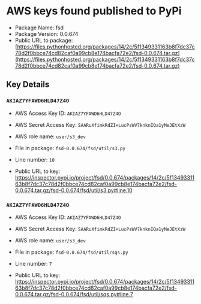 # AWS keys found published to PyPi

* Package Name: fsd
* Package Version: 0.0.674
* Public URL to package: [https://files.pythonhosted.org/packages/14/2c/5f1349331163b8f7dc37c78d2f0bbce74cd82caf0a99cb8e174bacfa72e2/fsd-0.0.674.tar.gz](https://files.pythonhosted.org/packages/14/2c/5f1349331163b8f7dc37c78d2f0bbce74cd82caf0a99cb8e174bacfa72e2/fsd-0.0.674.tar.gz)

## Key Details

### `AKIAZ7YFAWD6HLD47Z4O`

* AWS Access Key ID: `AKIAZ7YFAWD6HLD47Z4O`
* AWS Secret Access Key: `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` 
* AWS role name: `user/s3_dev`
* File in package: `fsd-0.0.674/fsd/util/s3.py`
* Line number: `10`

* Public URL to key: https://inspector.pypi.io/project/fsd/0.0.674/packages/14/2c/5f1349331163b8f7dc37c78d2f0bbce74cd82caf0a99cb8e174bacfa72e2/fsd-0.0.674.tar.gz/fsd-0.0.674/fsd/util/s3.py#line.10



### `AKIAZ7YFAWD6HLD47Z4O`

* AWS Access Key ID: `AKIAZ7YFAWD6HLD47Z4O`
* AWS Secret Access Key: `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` 
* AWS role name: `user/s3_dev`
* File in package: `fsd-0.0.674/fsd/util/sqs.py`
* Line number: `7`

* Public URL to key: https://inspector.pypi.io/project/fsd/0.0.674/packages/14/2c/5f1349331163b8f7dc37c78d2f0bbce74cd82caf0a99cb8e174bacfa72e2/fsd-0.0.674.tar.gz/fsd-0.0.674/fsd/util/sqs.py#line.7



